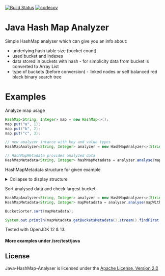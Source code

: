 [![Build Status](https://travis-ci.com/dejankos/Java-HashMap-Analyser.svg?branch=master)](https://travis-ci.com/dejankos/Java-HashMap-Analyser)
[![codecov](https://codecov.io/gh/dejankos/Java-HashMap-Analyser/branch/master/graph/badge.svg)](https://codecov.io/gh/dejankos/Java-HashMap-Analyser)
# Java Hash Map Analyzer

Simple HashMap analyser which can give you an info about:
- underlying hash table size (bucket count)
- used bucket and indexes
- data stored in buckets with hash - for simplicity data from bucket is converted to Array List 
- type of buckets (before conversion) - linked nodes or self balanced red black binary search tree



# Examples 

Analyze map usage 

```java
HashMap<String, Integer> map = new HashMap<>();
map.put("a", 1);
map.put("b", 2);
map.put("c", 3);

// new analyzer intance with key and value types
HashMapAnalyzer<String, Integer> analyzer = new HashMapAnalyzer<>(String.class, Integer.class);

// HashMapMetadata provides analyzed data
HashMapMetadata<String, Integer> hashMapMetadata = analyzer.analyse(map);
```

HashMapMetadata structure for given example 
<details><summary>Collapse to display structure</summary>

```
HashMapMetadata{
    totalBucketsCount=16, 
    usedBucketsCount=3, 
    bucketsMetadata=
        [
        BucketMetadata{
            bucketIndex=1, 
            nodeType=LINKED_LIST_NODE,
            nodesData=[
                NodeData{
                    key=a, 
                    value=1, 
                    hashCode=97
                    }]}, 
        BucketMetadata{
            bucketIndex=2, 
            nodeType=LINKED_LIST_NODE, 
            nodesData=[
                NodeData{
                    key=b, 
                    value=2, 
                    hashCode=98
                    }]}, 
        BucketMetadata{
            bucketIndex=3, 
            nodeType=LINKED_LIST_NODE, 
            nodesData=[
                NodeData{
                    key=c, 
                    value=3, 
                    hashCode=99
                    }]}
        ]
}
```
</details>

Sort analysed data and check largest bucket

```java
HashMapAnalyzer<String, Integer> analyzer = new HashMapAnalyzer<>(String.class, Integer.class);
HashMapMetadata<String, Integer> mapMetadata = analyzer.analyse(mapWithBucketCollision);

BucketSorter.sort(mapMetadata);

System.out.println(mapMetadata.getBucketsMetadata().stream().findFirst());

```

Tested with OpenJDK 12 & 13.


#### More examples under /src/test/java

## License

Java-HashMap-Analyser is licensed under the [Apache License, Version 2.0](http://www.apache.org/licenses/LICENSE-2.0)
